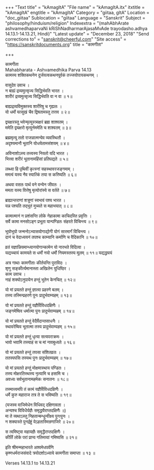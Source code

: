 +++
"Text title" = "kAmagItA"
"File name" = "kAmagItA.itx"
itxtitle = "kAmagItA"
engtitle = "kAmagItA"
Category = "giitaa, gItA"
Location = "doc_giitaa"
Sublocation = "giitaa"
Language = "Sanskrit"
Subject = "philosophy/hinduism/religion"
Indexextra = "(mahAbhArate ashvamedhaparvaNi kRiShNadharmarAjasaMvAde trayodasho.adhya 14.13.1-14.13.21, Hindi)"
"Latest update" = "December 23, 2018"
"Send corrections to" = "sanskrit@cheerful.com"
"Site access" = "https://sanskritdocuments.org"
title = "कामगीता"

+++
  
 कामगीता   
Mahabharata - Ashvamedhika Parva 14.13   
कामस्य शक्तिकथनेन दुर्जयत्वकथनपूर्वकं तज्जयोपायकथनम् ।  
  
वासुदेव उवाच ।  
न बाह्यं द्रव्यमुत्सृज्य सिद्धिर्भवति भारत ।  
शारीरं द्रव्यमुत्सृज्य सिद्धिर्भवति वा न वा ॥ १॥  
  
बाह्यद्रव्यविमुक्तस्य शारीरेषु च गृह्यतः ।  
यो धर्मो यत्सुखं चैव द्विषतामस्तु तत्तव ॥ २॥  
  
द्व्यक्षरस्तु भवेन्मृत्युस्त्र्यक्षरं ब्रह्म शाश्वतम् ।  
ममेति द्व्यक्षरो मृत्युर्नममेति च शाश्वतम् ॥ ३॥  
  
ब्रह्ममृत्यू ततो राजन्नात्मन्येव व्यवस्थितौ ।  
अदृश्यमानौ भूतानि योधयेतामसंशयम् ॥ ४॥  
  
अविनाशोऽस्य तत्त्वस्य नियतो यदि भारत ।  
भित्त्वा शरीरं भूतानामहिंसां प्रतिपद्यते ॥ ५॥  
  
लब्ध्वा हि पृथिवीं कृत्स्नां सहस्थावरजङ्गमाम् ।  
ममत्वं यस्य नैव स्यात्किं तया स करिष्यति ॥ ६॥  
  
अथवा वसतः पार्थ वने वन्येन जीवतः ।  
ममता यस्य वित्तेषु मृत्योरांस्ये स वर्तते ॥ ७॥  
  
ब्राह्यान्तराणां शत्रूणां स्वभावं पश्य भारत ।  
यन्न पश्यति तद्भूतं मुच्यते स महाभयात् ॥ ८॥  
  
कामात्मानं न प्रशंसन्ति लोके नेहाकामा काचिदस्ति प्रवृत्तिः ।  
सर्वे कामा मनसोऽङ्ग प्रभूता यान्पण्डितः संहरते विचिन्त्य ॥ ९॥  
  
भूयोभूयो जन्मनोऽभ्यासयोगाद्योगी योगं सारमार्गं विचिन्त्य ।  
दानं च वेदाध्ययनं तपश्च काम्यानि कर्माणि च वैदिकानि ॥ १०॥  
  
व्रतं यज्ञान्नियमान्ध्यानयोगान्कामेन यो नारभते विदित्वा ।  
यद्यच्चायं कामयते स धर्मो नयो धर्मो नियमस्तस्य मूलम् ॥  ११॥ यद्यद्ध्ययं  
  
अत्र गाथाः कामगीताः कीर्तयन्ति पुराविदः ।  
श‍ृणु सङ्कीर्त्यमानास्ता अखिलेन युधिष्ठिर ।  
काम उवाच ।  
नाहं शक्योऽनुपायेन हन्तुं भूतेन केनचित् ॥  १२॥  
  
यो मां प्रयतते हन्तुं ज्ञात्वा प्रहरणे बलम् ।  
तस्य तस्मिन्प्रहरणे पुनः प्रादुर्भवाम्यहम् ॥ १३॥  
  
यो मां प्रयतते हन्तुं यज्ञैर्विविधदक्षिणैः ।  
जङ्गमेष्विव धर्मात्मा पुनः प्रादुर्भवाम्यहम् ॥ १४॥  
  
यो मां प्रयतते हन्तुं वेदैर्वेदान्तसाधनैः ।  
स्थावरेष्विव भूतात्मा तस्य प्रादुर्भवाम्यहम् ॥ १५॥  
  
यो मां प्रयतते हन्तुं धृत्या सत्यपराक्रमः ।  
भावो भवामि तस्याहं स च मां नावबुध्यते ॥ १६॥  
  
यो मां प्रयतते हन्तुं तपसा संशितव्रतः ।  
ततस्पपसि तस्यथ पुनः प्रादुर्भवाम्यहम् ॥ १७॥  
  
यो मां प्रयतते हन्तुं मोक्षमास्थाय पण्डितः ।  
तस्य मोक्षरतिस्थस्य नृत्यामि च हसामि च ।  
अवध्यः सर्वभूतानामहमेकः सनातनः ॥  १८॥  
  
तस्मात्त्वमपि तं कामं यज्ञैर्विविधदक्षिणैः ।  
धर्मे कुरु महाराज तत्र ते स भविष्यति ॥ १९॥  
  
(यजस्व वाजिमेधेन विधिवद् दक्षिणावता ।  
अन्यश्च विविधैर्यज्ञैः समृद्ध्यैराप्तदक्षिणैः ॥)  
मा ते व्यथाऽस्तु निहतान्बन्धून्वीक्ष्य पुनःपुनः ।  
न शक्यास्ते पुनर्द्रष्ट्रं येऽहतास्मिन्रणाजिरे ॥ २०॥  
  
स त्वमिष्ट्वा महायज्ञैः समृद्धैराप्तदक्षिणैः ।  
कीर्तिं लोके परां प्राप्य गतिमग्र्यां गमिष्यसि ॥ २१॥  
  
इति श्रीमन्महाभारते अश्वमेधपर्वणि  
कृष्णधर्मराजसंवादे त्रयोदशोऽध्याये कामगीता समाप्ता ॥ १३ ॥  
  
  
Verses 14.13.1 to 14.13.21  
  
